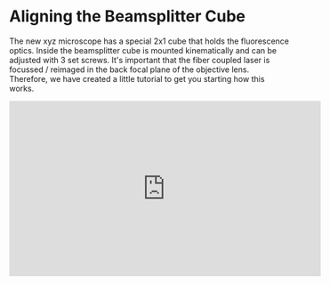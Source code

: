 # Aligning the Beamsplitter Cube

The new xyz microscope has a special 2x1 cube that holds the fluorescence optics. Inside the beamsplitter cube is mounted kinematically and can be adjusted with 3 set screws. It's important that the fiber coupled laser is focussed / reimaged in the back focal plane of the objective lens. Therefore, we have created a little tutorial to get you starting how this works.

<iframe width="560" height="315" src="https://www.youtube.com/embed/mGBjUjMBH48" title="YouTube video player" frameborder="0" allow="accelerometer; autoplay; clipboard-write; encrypted-media; gyroscope; picture-in-picture; web-share" allowfullscreen></iframe>
